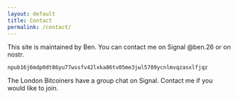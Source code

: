 ```yaml
---
layout: default
title: Contact
permalink: /contact/
---
```


This site is maintained by Ben. You can contact me on Signal @ben.26 or on nostr.
```
npub16j6mdp0dt86yu77wssfv42lxka86tv05me3jwl5789ycnlmvqzasxlfjqz
```

The London Bitcoiners have a group chat on Signal. Contact me if you would like to join.